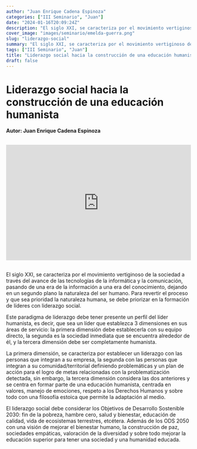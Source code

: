 ```yaml
---
author: "Juan Enrique Cadena Espinoza"
categories: ["III Seminario", "Juan"]
date: "2024-01-16T20:09:24Z"
description: "El siglo XXI, se caracteriza por el movimiento vertiginoso de la sociedad a través del avance de las tecnologías de la informática y la comunicación, pasando de una era de la información a una era del conocimiento, dejando en un segundo plano la naturaleza del ser humano. Para revertir el proceso y que sea prioridad la naturaleza humana, se debe priorizar en la formación de líderes con liderazgo social."
cover_image: "images/seminario/emelda-guerra.png"
slug: "liderazgo-social"
summary: "El siglo XXI, se caracteriza por el movimiento vertiginoso de la sociedad a través del avance de las tecnologías de la informática y la comunicación, pasando de una era de la información a una era del conocimiento, dejando en un segundo plano la naturaleza del ser humano. Para revertir el proceso y que sea prioridad la naturaleza humana, se debe priorizar en la formación de líderes con liderazgo social."
tags: ["III Seminario", "Juan"]
title: "Liderazgo social hacia la construcción de una educación humanista"
draft: false
---
```


# Liderazgo social hacia la construcción de una educación humanista

<div style="display: flex; justify-content: flex-start; font-weight: bold; margin-bottom: 30px;"> 
Autor: Juan Enrique Cadena Espinoza
</div>

<div style="display: flex; justify-content: center; margin-bottom: 30px;">
<iframe width="560" height="315" src="https://www.youtube.com/embed/cW-97tvxLK0?si=uuq52w4Lg5i5r6ix" title="YouTube video player" frameborder="0" allow="accelerometer; autoplay; clipboard-write; encrypted-media; gyroscope; picture-in-picture; web-share" allowfullscreen></iframe>
</div>

El siglo XXI, se caracteriza por el movimiento vertiginoso de la sociedad a través del avance de las tecnologías de la informática y la comunicación, pasando de una era de la información a una era del conocimiento, dejando en un segundo plano la naturaleza del ser humano. Para revertir el proceso y que sea prioridad la naturaleza humana, se debe priorizar en la formación de líderes con liderazgo social.

Este paradigma de liderazgo debe tener presente un perfil del líder humanista, es decir, que sea un líder que establezca 3 dimensiones en sus áreas de servicio: la primera dimensión debe establecerla con su equipo directo, la segunda es la sociedad inmediata que se encuentra alrededor de él, y la tercera dimensión debe ser completamente humanista.

La primera dimensión, se caracteriza por establecer un liderazgo con las personas que integran a su empresa, la segunda con las personas que integran a su comunidad/territorial definiendo problemáticas y un plan de acción para el logro de metas relacionadas con la problematización detectada, sin embargo, la tercera dimensión considera las dos anteriores y se centra en formar parte de una educación humanista, centrada en valores, manejo de emociones, respeto a los Derechos Humanos y sobre todo con una filosofía estoica que permite la adaptación al medio.

El liderazgo social debe considerar los Objetivos de Desarrollo Sostenible 2030: fin de la pobreza, hambre cero, salud y bienestar, educación de calidad, vida de ecosistemas terrestres, etcétera. Además de los ODS 2050 con una visión de mejorar el bienestar humano, la construcción de paz, sociedades empáticas, valoración de la diversidad y sobre todo mejorar la educación superior para tener una sociedad y una humanidad educada.